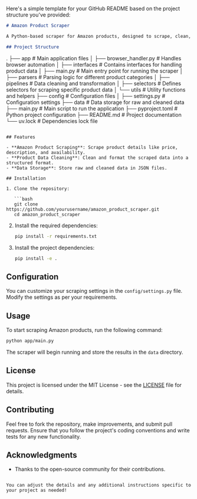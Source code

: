 Here's a simple template for your GitHub README based on the project structure you've provided:

```markdown
# Amazon Product Scraper

A Python-based scraper for Amazon products, designed to scrape, clean, and store product data efficiently.

## Project Structure

```
.
├── app                      # Main application files
│   ├── browser_handler.py   # Handles browser automation
│   ├── interfaces           # Contains interfaces for handling product data
│   ├── main.py              # Main entry point for running the scraper
│   ├── parsers              # Parsing logic for different product categories
│   ├── pipelines            # Data cleaning and transformation
│   ├── selectors            # Defines selectors for scraping specific product data
│   └── utils                # Utility functions and helpers
├── config                   # Configuration files
│   ├── settings.py          # Configuration settings
├── data                     # Data storage for raw and cleaned data
├── main.py                  # Main script to run the application
├── pyproject.toml           # Python project configuration
├── README.md                # Project documentation
└── uv.lock                  # Dependencies lock file
```

## Features

- **Amazon Product Scraping**: Scrape product details like price, description, and availability.
- **Product Data Cleaning**: Clean and format the scraped data into a structured format.
- **Data Storage**: Store raw and cleaned data in JSON files.

## Installation

1. Clone the repository:

   ```bash
   git clone https://github.com/yourusername/amazon_product_scraper.git
   cd amazon_product_scraper
   ```

2. Install the required dependencies:

   ```bash
   pip install -r requirements.txt
   ```

3. Install the project dependencies:

   ```bash
   pip install -e .
   ```

## Configuration

You can customize your scraping settings in the `config/settings.py` file. Modify the settings as per your requirements.

## Usage

To start scraping Amazon products, run the following command:

```bash
python app/main.py
```

The scraper will begin running and store the results in the `data` directory.

## License

This project is licensed under the MIT License - see the [LICENSE](LICENSE) file for details.

## Contributing

Feel free to fork the repository, make improvements, and submit pull requests. Ensure that you follow the project's coding conventions and write tests for any new functionality.

## Acknowledgments

- Thanks to the open-source community for their contributions.
```

You can adjust the details and any additional instructions specific to your project as needed!